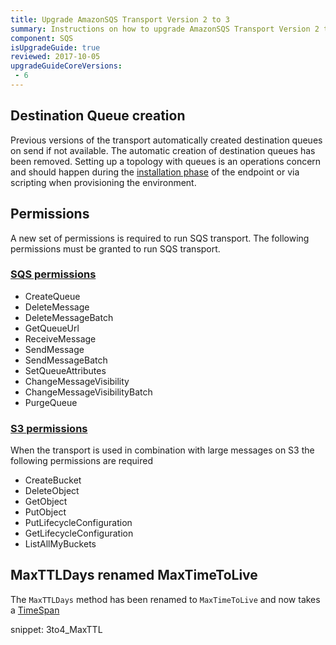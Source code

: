 ```yaml
---
title: Upgrade AmazonSQS Transport Version 2 to 3
summary: Instructions on how to upgrade AmazonSQS Transport Version 2 to 3.
component: SQS
isUpgradeGuide: true
reviewed: 2017-10-05
upgradeGuideCoreVersions:
 - 6
---
```



## Destination Queue creation

Previous versions of the transport automatically created destination queues on send if not available. The automatic creation of destination queues has been removed. Setting up a topology with queues is an operations concern and should happen during the [installation phase](/nservicebus/operations/installers.md) of the endpoint or via scripting when provisioning the environment.


## Permissions

A new set of permissions is required to run SQS transport. The following permissions must be granted to run SQS transport.


### [SQS permissions](http://docs.aws.amazon.com/AWSSimpleQueueService/latest/SQSDeveloperGuide/sqs-api-permissions-reference.html)

 * CreateQueue
 * DeleteMessage
 * DeleteMessageBatch
 * GetQueueUrl
 * ReceiveMessage
 * SendMessage
 * SendMessageBatch
 * SetQueueAttributes
 * ChangeMessageVisibility
 * ChangeMessageVisibilityBatch
 * PurgeQueue


### [S3 permissions](http://docs.aws.amazon.com/AmazonS3/latest/dev/using-with-s3-actions.html)

When the transport is used in combination with large messages on S3 the following permissions are required

 * CreateBucket
 * DeleteObject
 * GetObject
 * PutObject
 * PutLifecycleConfiguration
 * GetLifecycleConfiguration
 * ListAllMyBuckets


## MaxTTLDays renamed MaxTimeToLive

The `MaxTTLDays` method has been renamed to `MaxTimeToLive` and now takes a [TimeSpan](https://msdn.microsoft.com/en-us/library/system.timespan.aspx)

snippet: 3to4_MaxTTL